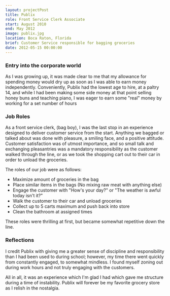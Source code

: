 ```yaml
---
layout: projectPost
title: Publix
role: Front Service Clerk Associate
start: August 2010
end: May 2012
image: publix.jpg
location: Boca Raton, Florida
brief: Customer Service responsible for bagging groceries
date: 2012-05-15 00:00:00
---
```

### Entry into the corporate world

As I was growing up, it was made clear to me that my allowance for spending money would dry up as soon as I was able to earn money independently. Conveniently, Publix had the lowest age to hire, at a paltry 14, and while I had been making some side money at that point selling honey buns and teaching piano, I was eager to earn some "real" money by working for a set number of hours

### Job Roles

As a front service clerk, (bag boy), I was the last stop in an experience designed to deliver customer service from the start. Anything we bagged or talked about was done with pleasure, a smiling face, and a positive attitude. Customer satisfaction was of utmost importance, and so small talk and exchanging pleasantries was a mandatory responsibility as the customer walked through the line, or as we took the shopping cart out to their car in order to unload the groceries.

The roles of our job were as follows:
- Maximize amount of groceries in the bag
- Place similar items in the bags (No mixing raw meat with anything else)
- Engage the customer with "How's your day?" or "The weather is awful today isn't it?"
- Walk the customer to their car and unload groceries
- Collect up to 5 carts maximum and push back into store
- Clean the bathroom at assigned times

These roles were thrilling at first, but became somewhat repetitive down the line.

### Reflections

I credit Publix with giving me a greater sense of discipline and responsibility than I had been used to during school; however, my time there went quickly from constantly engaged, to somewhat mindless. I found myself zoning out during work hours and not truly engaging with the customers.

All in all, it was an experience which I'm glad I had which gave me structure during a time of instability. Publix will forever be my favorite grocery store as I relish in the nostalgia.
